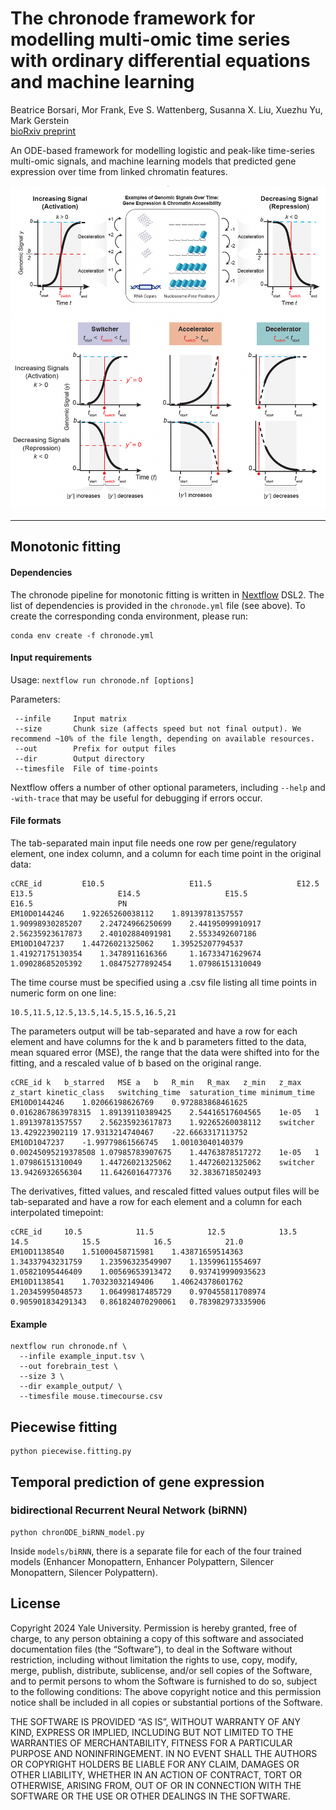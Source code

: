 # The chronode framework for modelling multi-omic time series with ordinary differential equations and machine learning
Beatrice Borsari, Mor Frank, Eve S. Wattenberg, Susanna X. Liu, Xuezhu Yu, Mark Gerstein  
[bioRxiv preprint](https://www.biorxiv.org/content/10.1101/2023.12.13.571513v1)  

An ODE-based framework for modelling logistic and peak-like time-series multi-omic signals, and machine learning models that predicted gene expression over time from linked chromatin features.

![](https://github.com/gersteinlab/chronODE/blob/main/figure1.png)

***

## Monotonic fitting

#### Dependencies

The chronode pipeline for monotonic fitting is written in [Nextflow](https://www.nextflow.io/) DSL2.
The list of dependencies is provided in the `chronode.yml` file (see above). 
To create the corresponding conda environment, please run: 

```
conda env create -f chronode.yml
```

#### Input requirements

Usage: `nextflow run chronode.nf [options]`

Parameters: 
```
 --infile     Input matrix 
 --size       Chunk size (affects speed but not final output). We recommend ~10% of the file length, depending on available resources.
 --out        Prefix for output files
 --dir        Output directory
 --timesfile  File of time-points
```

Nextflow offers a number of other optional parameters, including `--help` and `-with-trace` that may be useful for debugging if errors occur.
#### File formats
The tab-separated main input file needs one row per gene/regulatory element, one index column, and a column for each time point in the original data:  
```
cCRE_id	        E10.5	                E11.5	                E12.5	                E13.5	                E14.5	                E15.5	                E16.5	                PN
EM10D0144246	1.92265260038112	1.89139781357557	1.90998930285207	2.24724966250699	2.44195099910917	2.56235923617873	2.40102884091981	2.5533492607186
EM10D1047237	1.44726021325062	1.39525207794537	1.41927175130354	1.3478911616366		1.16733471629674	1.09028685205392	1.08475277892454	1.07986151310049
```

The time course must be specified using a .csv file listing all time points in numeric form on one line:
```
10.5,11.5,12.5,13.5,14.5,15.5,16.5,21
```

The parameters output will be tab-separated and have a row for each element and have columns for the k and b parameters fitted to the data, mean squared error (MSE), the range that the data were shifted into for the fitting, and a rescaled value of b based on the original range.
```
cCRE_id	k	b_starred	MSE	a	b	R_min	R_max	z_min	z_max	z_start	kinetic_class	switching_time	saturation_time	minimum_time
EM10D0144246	1.02066198626769	0.972883868461625	0.0162867863978315	1.89139110389425	2.54416517604565	1e-05	1	1.89139781357557	2.56235923617873	1.92265260038112	switcher	13.429223902119	17.9313214740467	-22.6663317113752
EM10D1047237	-1.99779861566745	1.00103040140379	0.00245095219378508	1.07985783907675	1.44763878517272	1e-05	1	1.07986151310049	1.44726021325062	1.44726021325062	switcher	13.9426932656304	11.6426016477376	32.3836718502493
```
The derivatives, fitted values, and rescaled fitted values output files will be tab-separated and have a row for each element and a column for each interpolated timepoint:
```
cCRE_id		10.5			11.5			12.5			13.5			14.5			15.5			16.5			21.0
EM10D1138540	1.51000458715981	1.43871659514363	1.34337943231759	1.23596323549907	1.13599611554697	1.05821095446409	1.00569653913472	0.937419990935623
EM10D1138541	1.70323032149406	1.40624378601762	1.20345995048573	1.06499817485729	0.970455811708974	0.905901834291343	0.861824070290061	0.783982973335906
```
#### Example
```
nextflow run chronode.nf \
  --infile example_input.tsv \
  --out forebrain_test \
  --size 3 \
  --dir example_output/ \
  --timesfile mouse.timecourse.csv
```

## Piecewise fitting
```
python piecewise.fitting.py
```

## Temporal prediction of gene expression

### bidirectional Recurrent Neural Network (biRNN)
```
python chronODE_biRNN_model.py
```
Inside ```models/biRNN```, there is a separate file for each of the four trained models (Enhancer Monopattern, Enhancer Polypattern, Silencer Monopattern, Silencer Polypattern).


## License
Copyright 2024 Yale University.
Permission is hereby granted, free of charge, to any person obtaining a copy of this software and associated documentation files (the “Software”), to deal in the Software without restriction, including without limitation the rights to use, copy, modify, merge, publish, distribute, sublicense, and/or sell copies of the Software, and to permit persons to whom the Software is furnished to do so, subject to the following conditions:
The above copyright notice and this permission notice shall be included in all copies or substantial portions of the Software.

THE SOFTWARE IS PROVIDED “AS IS”, WITHOUT WARRANTY OF ANY KIND, EXPRESS OR IMPLIED, INCLUDING BUT NOT LIMITED TO THE WARRANTIES OF MERCHANTABILITY, FITNESS FOR A PARTICULAR PURPOSE AND NONINFRINGEMENT. IN NO EVENT SHALL THE AUTHORS OR COPYRIGHT HOLDERS BE LIABLE FOR ANY CLAIM, DAMAGES OR OTHER LIABILITY, WHETHER IN AN ACTION OF CONTRACT, TORT OR OTHERWISE, ARISING FROM, OUT OF OR IN CONNECTION WITH THE SOFTWARE OR THE USE OR OTHER DEALINGS IN THE SOFTWARE.


